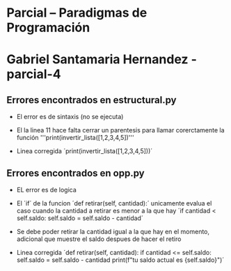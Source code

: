 # Parcial – Paradigmas de Programación

# Gabriel Santamaria Hernandez - parcial-4

## Errores encontrados en estructural.py

- El error es de sintaxis (no se ejecuta)
- El la linea 11 hace falta cerrar un parentesis para llamar corerctamente la función
'''print(invertir_lista([1,2,3,4,5])'''

- Linea corregida
´print(invertir_lista([1,2,3,4,5]))´

## Errores encontrados en opp.py

- EL error es de logica 
- El ´if´ de la funcion ´def retirar(self, cantidad):´ unicamente evalua el caso cuando la cantidad a retirar es menor a la que hay
´if cantidad < self.saldo:
            self.saldo = self.saldo - cantidad´

- Se debe poder retirar la cantidad igual a la que hay en el momento, adicional que muestre el saldo despues de hacer el retiro 
- Linea corregida
´def retirar(self, cantidad):
        if cantidad <= self.saldo:
            self.saldo = self.saldo - cantidad
            print(f"tu saldo actual es {self.saldo}")´


